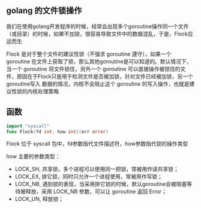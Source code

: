 
## golang 的文件锁操作

我们在使用golang开发程序的时候，经常会出现多个goroutine操作同一个文件（或目录）的时候，如果不加锁，很容易导致文件中的数据混乱，于是，Flock应运而生

Flock 是对于整个文件的建议性锁（不强求 goroutine 遵守），如果一个 goroutine 在文件上获取了锁，那么其他goroutine是可以知道的。默认情况下，当一个
goroutine 将文件锁住，另外一个 goroutine 可以直接操作被锁住的文件，原因在于Flock只是用于检测文件是否被加锁，针对文件已经被加锁，另一个goroutine写入
数据的情况，内核不会阻止这个 goroutine 的写入操作，也就是建议性锁的内核处理策略

## 函数

```go
import "syscall"
func Flock(fd int, how int)(err error)  
```

Flock 位于 syscall 包中，fd参数指代文件描述符，how参数指代锁的操作类型

how 主要的参数类型：

* LOCK_SH, 共享锁，多个进程可以使用同一把锁，常被用作读共享锁；
* LOCK_EX, 排它锁，同时只允许一个进程使用，常被用作写锁；
* LOCK_NB, 遇到锁的表现，当采用排它锁的时候，默认goroutine会被阻塞等待被释放，采用 LOCK_NB 参数，可以让 goroutine 返回 Error；
* LOCK_UN, 释放锁；